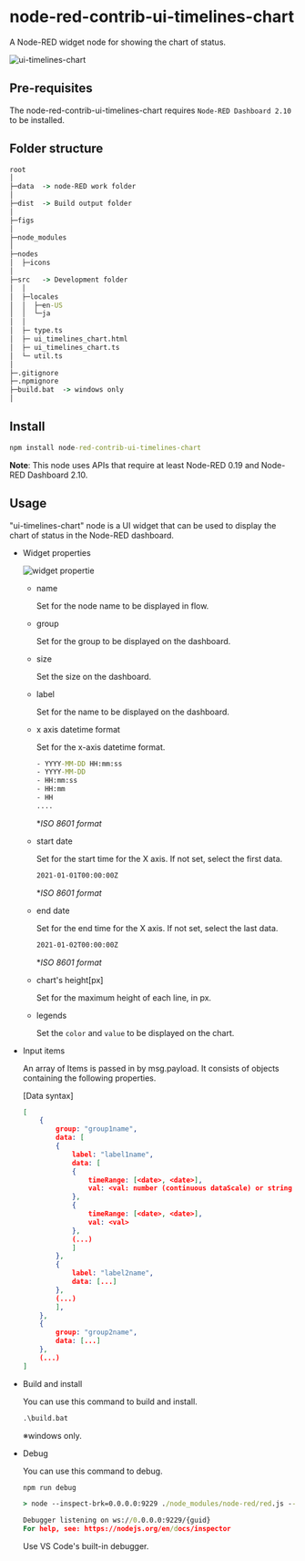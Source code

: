# node-red-contrib-ui-timelines-chart

A Node-RED widget node for showing the chart of status.

![ui-timelines-chart](./figs/sample00.png)

## Pre-requisites

The node-red-contrib-ui-timelines-chart requires `Node-RED Dashboard 2.10` to be installed.

## Folder structure

```cmd
root
│
├─data  -> node-RED work folder
│
├─dist  -> Build output folder
│
├─figs
│
├─node_modules
│
├─nodes
│  ├─icons
│
├─src   -> Development folder
│  │
│  ├─locales
│  │  ├─en-US
│  │  └─ja
│  │
│  ├─ type.ts
│  ├─ ui_timelines_chart.html
│  ├─ ui_timelines_chart.ts
│  └─ util.ts
│
├─.gitignore
├─.npmignore
├─build.bat  -> windows only
│
```

## Install

```cmd
npm install node-red-contrib-ui-timelines-chart
```

**Note**: This node uses APIs that require at least Node-RED 0.19 and Node-RED Dashboard 2.10.

## Usage

"ui-timelines-chart" node is a UI widget that can be used to display the chart of status in the Node-RED dashboard.

- Widget properties

  ![widget propertie](./figs/2021-08-02-13-31-43.png)

  - name

    Set for the node name to be displayed in flow.

  - group

    Set for the group to be displayed on the dashboard.

  - size

    Set the size on the dashboard.

  - label

    Set for the name to be displayed on the dashboard.

  - x axis datetime format

    Set for the x-axis datetime format.

    ```cmd
    - YYYY-MM-DD HH:mm:ss
    - YYYY-MM-DD
    - HH:mm:ss
    - HH:mm
    - HH
    ....
    ```

    **ISO 8601 format*

  - start date

    Set for the start time for the X axis.
    If not set, select the first data.

    ```cmd
    2021-01-01T00:00:00Z
    ```

    **ISO 8601 format*

  - end date

    Set for the end time for the X axis.
    If not set, select the last data.

    ```cmd
    2021-01-02T00:00:00Z
    ```

    **ISO 8601 format*

  - chart's height[px]

    Set for the maximum height of each line, in px.

  - legends

      Set the `color` and `value` to be displayed on the chart.

- Input items

    An array of Items is passed in by msg.payload. It consists of objects containing the following properties.

    [Data syntax]

    ```json
    [
        {
            group: "group1name",
            data: [
            {
                label: "label1name",
                data: [
                {
                    timeRange: [<date>, <date>],
                    val: <val: number (continuous dataScale) or string (ordinal dataScale)>
                },
                {
                    timeRange: [<date>, <date>],
                    val: <val>
                },
                (...)
                ]
            },
            {
                label: "label2name",
                data: [...]
            },
            (...)
            ],
        },
        {
            group: "group2name",
            data: [...]
        },
        (...)
    ]
    ```

- Build and install

    You can use this command to build and install.

    ```cmd
    .\build.bat
    ```

    ※windows only.

- Debug

    You can use this command to debug.

    ```cmd
    npm run debug
    ```

    ```cmd
    > node --inspect-brk=0.0.0.0:9229 ./node_modules/node-red/red.js --userDir ./data --settings ./data/settings.js

    Debugger listening on ws://0.0.0.0:9229/{guid}
    For help, see: https://nodejs.org/en/docs/inspector
    ```

    Use VS Code's built-in debugger.

